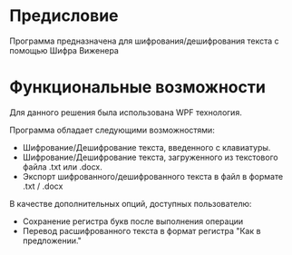 # Предисловие
Программа предназначена для шифрования/дешифрования текста с помощью Шифра Виженера

# Функциональные возможности
Для данного решения была использована WPF технология.

Программа обладает следующими возможностями:
- Шифрование/Дешифрование текста, введенного с клавиатуры.
- Шифрование/Дешифрование текста, загруженного из текстового файла .txt или .docx.
- Экспорт шифрованного/дешифрованного текста в файл в формате .txt / .docx

В качестве дополнительных опций, доступных пользователю:
- Сохранение регистра букв после выполнения операции
- Перевод расшифрованного текста в формат регистра "Как в предложении."
